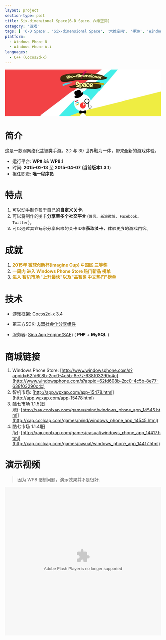 ```yaml
---
layout: project
section-type: post
title: Six-dimensional Space(6-D Space、六维空间)
category: '游戏'
tags: [ '6-D Space', 'Six-dimensional Space', '六维空间', '手游', 'Windows Phone', 'Cocos2d-x', 'Imagine Cup' ]
platform:
  - Windows Phone 8
  - Windows Phone 8.1
languages:
  - C++ (Cocos2d-x)
---
```


![/img/post/WorksSample-6D-Space.jpg](/img/post/WorksSample-6D-Space.jpg)

# 简介

这是一款弱网络化益智类手游。2D 与 3D 世界融为一体，带来全新的游戏体验。

- 运行平台: **WP8** && **WP8.1**
- 时间: **2015-02-13** 至 **2015-04-07** (**当前版本1.3.1**)
- 担任职责: **唯一程序员**

# 特点

1. 可以动手制作属于自己的**自定义关卡**。
2. 可以将制作的关卡**分享至多个社交平台** (`微信`、`新浪微博`、`Facebook`、`Twitter`)。
3. 可以通过其它玩家分享出来的关卡ID来**获取关卡**，体验更多的游戏内容。

# 成就

1.  **<span style="color: #CD950C">2015年 微软创新杯(Imagine Cup) 中国区 三等奖</span>**
2.  **<span style="color: #CD950C">一周内 进入 Windows Phone Store 热门新品 榜单</span>**
3.  **<span style="color: #CD950C">进入 智机市场 "上升最快"以及"益智类 中文热门"榜单</span>**

# 技术

- 游戏框架: [Cocos2d-x 3.4](http://cn.cocos2d-x.org/)

- 第三方SDK: [友盟社会化分享组件](http://www.umeng.com/social)

- 服务器: [Sina App Engine(SAE)](http://sae.sina.com.cn/) ( **PHP** + **MySQL** )

<!-- more -->

# 商城链接

1.  Windows Phone Store: [http://www.windowsphone.com/s?appid=62fd608b-2cc0-4c5b-8e77-638f03290c4c](http://www.windowsphone.com/s?appid=62fd608b-2cc0-4c5b-8e77-638f03290c4c)
2.  智机市场: [http://app.wpxap.com/app-15478.html](http://app.wpxap.com/app-15478.html)
3.  酷七市场 1.1.5(旧版): [http://xap.coolxap.com/games/mind/windows_phone_app_14545.html](http://xap.coolxap.com/games/mind/windows_phone_app_14545.html)
4.  酷七市场 1.1.4(旧版): [http://xap.coolxap.com/games/casual/windows_phone_app_14417.html](http://xap.coolxap.com/games/casual/windows_phone_app_14417.html)

# 演示视频

> 因为 WP8 录制问题，演示效果并不是很好.

<center><embed src="http://player.youku.com/player.php/sid/XMTI4MTAxMzUyOA==/v.swf" allowFullScreen="true" quality="high" width="100%" height="480" align="middle" allowScriptAccess="always" type="application/x-shockwave-flash"></embed></center>
